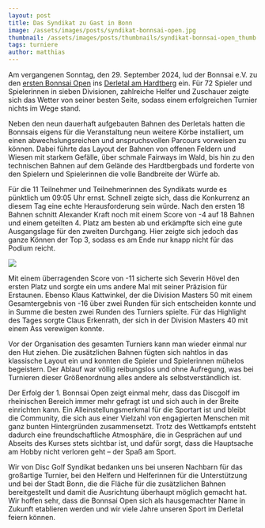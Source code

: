 ```yaml
---
layout: post
title: Das Syndikat zu Gast in Bonn
image: /assets/images/posts/syndikat-bonnsai-open.jpg
thumbnail: /assets/images/posts/thumbnails/syndikat-bonnsai-open_thumb.jpg
tags: turniere
author: matthias
---
```


Am vergangenen Sonntag, den 29. September 2024, lud der Bonnsai e.V. zu den [ersten Bonnsai Open](https://turniere.discgolf.de/index.php?p=events&sp=view&id=2172) ins [Derletal am Hardtberg](https://udisc.com/courses/discgolf-derletal-fz1M) ein. Für 72 Spieler und Spielerinnen in sieben Divisionen, zahlreiche Helfer und Zuschauer zeigte sich das Wetter von seiner besten Seite, sodass einem erfolgreichen Turnier nichts im Wege stand.

Neben den neun dauerhaft aufgebauten Bahnen des Derletals hatten die Bonnsais eigens für die Veranstaltung neun weitere Körbe installiert, um einen abwechslungsreichen und anspruchsvollen Parcours vorweisen zu können. Dabei führte das Layout der Bahnen von offenen Feldern und Wiesen mit starkem Gefälle, über schmale Fairways im Wald, bis hin zu den technischen Bahnen auf dem Gelände des Hardtbergbads und forderte von den Spielern und Spielerinnen die volle Bandbreite der Würfe ab.

Für die 11 Teilnehmer und Teilnehmerinnen des Syndikats wurde es pünktlich um 09:05 Uhr ernst. Schnell zeigte sich, dass die Konkurrenz an diesem Tag eine echte Herausforderung sein würde. Nach den ersten 18 Bahnen schnitt Alexander Kraft noch mit einem Score von -4 auf 18 Bahnen und einem geteilten 4. Platz am besten ab und erkämpfte sich eine gute Ausgangslage für den zweiten Durchgang. Hier zeigte sich jedoch das ganze Können der Top 3, sodass es am Ende nur knapp nicht für das Podium reicht.

![](/assets/images/posts/podium-bonnsai-open.jpg)

Mit einem überragenden Score von -11 sicherte sich Severin Hövel den ersten Platz und sorgte ein ums andere Mal mit seiner Präzision für Erstaunen. Ebenso Klaus Kattwinkel, der die Division Masters 50 mit einem Gesamtergebnis von -16 über zwei Runden für sich entscheiden konnte und in Summe die besten zwei Runden des Turniers spielte. Für das Highlight des Tages sorgte Claus Erkenrath, der sich in der Division Masters 40 mit einem Ass verewigen konnte.

Vor der Organisation des gesamten Turniers kann man wieder einmal nur den Hut ziehen. Die zusätzlichen Bahnen fügten sich nahtlos in das klassische Layout ein und konnten die Spieler und Spielerinnen mühelos begeistern. Der Ablauf war völlig reibungslos und ohne Aufregung, was bei Turnieren dieser Größenordnung alles andere als selbstverständlich ist.

Der Erfolg der 1. Bonnsai Open zeigt einmal mehr, dass das Discgolf im rheinischen Bereich immer mehr gefragt ist und sich auch in der Breite einrichten kann. Ein Alleinstellungsmerkmal für die Sportart ist und bleibt die Community, die sich aus einer Vielzahl von engagierten Menschen mit ganz bunten Hintergründen zusammensetzt. Trotz des Wettkampfs entsteht dadurch eine freundschaftliche Atmosphäre, die in Gesprächen auf und Abseits des Kurses stets sichtbar ist, und dafür sorgt, dass die Hauptsache am Hobby nicht verloren geht – der Spaß am Sport.

Wir von Disc Golf Syndikat bedanken uns bei unseren Nachbarn für das großartige Turnier, bei den Helfern und Helferinnen für die Unterstützung und bei der Stadt Bonn, die die Fläche für die zusätzlichen Bahnen bereitgestellt und damit die Ausrichtung überhaupt möglich gemacht hat. Wir hoffen sehr, dass die Bonnsai Open sich als hausgemachter Name in Zukunft etablieren werden und wir viele Jahre unseren Sport im Derletal feiern können.